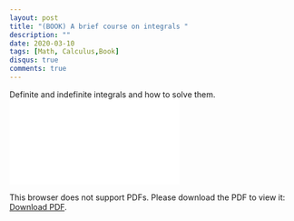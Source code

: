 ```yaml
---
layout: post
title: "(BOOK) A brief course on integrals "
description: ""
date: 2020-03-10
tags: [Math, Calculus,Book]
disqus: true
comments: true
---
```

Definite and indefinite integrals and how to solve them.
<object data="pdfs/Libro_de_integrales.pdf" type="application/pdf" width="1400px" height="400px">
    <embed src="pdfs/Libro_de_integrales.pdf">
        <p>This browser does not support PDFs. Please download the PDF to view it: <a href="pdfs/Libro_de_integrales.pdf">Download PDF</a>.</p>
    </embed>
</object>
<!--more-->